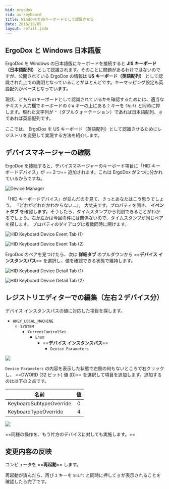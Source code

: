 ```yaml
---
bid: ergodox
rid: us-keyboard
title: WindowsでUSキーボードとして認識させる
date: 2016/10/05
layout: refill.jade
---
```


## ErgoDox と Windows 日本語版

ErgoDox を Windows の日本語版にキーボードを接続すると __JIS キーボード（日本語配列）__ として認識されます。そのことに問題があるわけではないのですが、公開されている ErgoDox の情報は __US キーボード（英語配列）__ として認識された上での説明となっていることがほとんどです。キーマッピング設定も英語配列がベースとなっています。

現状、どちらのキーボードとして認識されているかを確認するためには、適当なテキスト入力欄でキーボードの `Q` `W` キーの上にある `2` キーを `Shift` と同時に押します。現れた文字列が `"`（ダブルクォーテーション）であれば日本語配列、 `@` であれば英語配列です。

ここでは、 ErgoDox を US キーボード（英語配列）として認識させるためにレジストリを変更して実現する方法を紹介します。


## デバイスマネージャーの確認

ErgoDox を接続すると、デバイスマネージャーのキーボード項目に「HID キーボードデバイス」が ==２つ== 追加されます。これは ErgoDox が２つに分かれているからですね。

![Device Manager](uskb-1.png)

「HID キーボードデバイス」が並んだのを見て、きっとあなたはこう思うでしょう。
『どれがどれだかわからない…』。
大丈夫です。プロパティを開き、 __イベントタブ__ を確認します。そうしたら、タイムスタンプから判別できることがわかるでしょう。右か左かは今回の件には関係ないので、タイムスタンプが同じペアを探します。
プロパティのダイアログは複数同時に開けます。

<div class="fb">

![HID Keyboard Device Event Tab (1)](uskb-2-1.png)

![HID Keyboard Device Event Tab (2)](uskb-2-2.png)

</div>

ErgoDox のペアを見つけたら、次は __詳細タブ__ のプルダウンから ==__デバイス インスタンスパス__== を選択し、値を確認できる状態で維持します。

<div class="fb">

![HID Keyboard Device Detail Tab (1)](uskb-3-1.png)

![HID Keyboard Device Detail Tab (2)](uskb-3-2.png)

</div>


## レジストリエディターでの編集（左右２デバイス分）

デバイス インスタンスパスの値に対応した項目を探します。

- `HKEY_LOCAL_MACHINE`
  - `SYSTEM`
    - `CurrentControlSet`
      - `Enum`
        - ==__デバイス インスタンスパス__==
          - `Device Parameters`

![](uskb-4-1.png)

`Device Parameters` の内容を表示した状態で右側の何もないところで右クリックし、
==DWORD (32 ビット) 値 (D)== を選択して項目を追加します。追加するのは以下の２点です。

| 名前                    | 値 |
|-------------------------|:-:|
| KeyboardSubtypeOverride | 0 |
| KeyboardTypeOverride    | 4 |

![](uskb-4-2.png)

==同様の操作を、もう片方のデバイスに対しても実施します。==


## 変更内容の反映

コンピュータを ==__再起動__== します。

再起動が済んだら、再び `2` キーを `Shift` と同時に押して `@` が表示されることを確認したら完了です。
